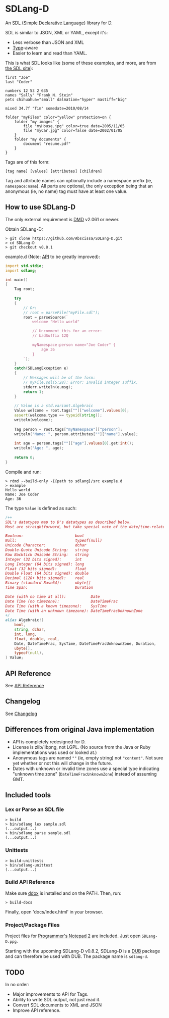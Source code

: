 # SDLang-D

An [SDL (Simple Declarative Language)](http://sdl.ikayzo.org/display/SDL/Language+Guide) library for [D](http://dlang.org).

SDL is similar to JSON, XML or YAML, except it's:
* Less verbose than JSON and XML
* [Type](http://sdl.ikayzo.org/display/SDL/Language+Guide#LanguageGuide-literals)-aware
* Easier to learn and read than YAML.

This is what SDL looks like (some of these examples, and more, are from [the SDL site](http://sdl.ikayzo.org/display/SDL/Language+Guide)):
```
first "Joe"
last "Coder"

numbers 12 53 2 635
names "Sally" "Frank N. Stein"
pets chihuahua="small" dalmation="hyper" mastiff="big"

mixed 34.7f "Tim" somedate=2010/08/14
```

```
folder "myFiles" color="yellow" protection=on {
    folder "my images" {
        file "myHouse.jpg" color=true date=2005/11/05
        file "myCar.jpg" color=false date=2002/01/05
    }
    folder "my documents" {
        document "resume.pdf"
    }
}
```

Tags are of this form:
```
[tag name] [values] [attributes] [children]
```

Tag and attribute names can optionally include a namespace prefix (ie, ```namespace:name```). All parts are optional, the only exception being that an anonymous (ie, no name) tag must have at least one value.

## How to use SDLang-D

The only external requirement is [DMD](http://dlang.org) v2.061 or newer.

Obtain SDLang-D:
```console
> git clone https://github.com/Abscissa/SDLang-D.git
> cd SDLang-D
> git checkout v0.8.1
```

example.d (Note: [API](http://semitwist.com/sdlang-d-api) to be greatly improved):
```d
import std.stdio;
import sdlang;

int main()
{
    Tag root;
    
    try
    {
        // Or:
        // root = parseFile("myFile.sdl");
        root = parseSource(`
            welcome "Hello world"

            // Uncomment this for an error:
            // badSuffix 12Q

            myNamespace:person name="Joe Coder" {
                age 36
            }
        `);
    }
    catch(SDLangException e)
    {
        // Messages will be of the form:
        // myFile.sdl(5:28): Error: Invalid integer suffix.
        stderr.writeln(e.msg);
        return 1;
    }
    
    // Value is a std.variant.Algebraic
    Value welcome = root.tags[""]["welcome"].values[0];
    assert(welcome.type == typeid(string));
    writeln(welcome);
    
    Tag person = root.tags["myNamespace"]["person"];
    writeln("Name: ", person.attributes[""]["name"].value);
    
    int age = person.tags[""]["age"].values[0].get!int();
    writeln("Age: ", age);
    
    return 0;
}
```

Compile and run:
```console
> rdmd --build-only -I{path to sdlang}/src example.d
> example
Hello world
Name: Joe Coder
Age: 36
```

The type ```Value``` is defined as such:
```d
/++
SDL's datatypes map to D's datatypes as described below.
Most are straightforward, but take special note of the date/time-related types.

Boolean:                       bool
Null:                          typeof(null)
Unicode Character:             dchar
Double-Quote Unicode String:   string
Raw Backtick Unicode String:   string
Integer (32 bits signed):      int
Long Integer (64 bits signed): long
Float (32 bits signed):        float
Double Float (64 bits signed): double
Decimal (128+ bits signed):    real
Binary (standard Base64):      ubyte[]
Time Span:                     Duration

Date (with no time at all):           Date
Date Time (no timezone):              DateTimeFrac
Date Time (with a known timezone):    SysTime
Date Time (with an unknown timezone): DateTimeFracUnknownZone
+/
alias Algebraic!(
    bool,
    string, dchar,
    int, long,
    float, double, real,
    Date, DateTimeFrac, SysTime, DateTimeFracUnknownZone, Duration,
    ubyte[],
    typeof(null),
) Value;
```

## API Reference

See [API Reference](http://semitwist.com/sdlang-d-api)

## Changelog

See [Changelog](https://raw.github.com/Abscissa/SDLang-D/master/CHANGELOG.txt)

## Differences from original Java implementation

* API is completely redesigned for D.
* License is zlib/libpng, not LGPL. (No source from the Java or Ruby implementations was used or looked at.)
* Anonymous tags are named ```""``` (ie, empty string) not ```"content"```. Not sure yet whether or not this will change in the future.
* Dates with unknown or invalid time zones use a special type indicating "unknown time zone" (```DateTimeFracUnknownZone```) instead of assuming GMT.

## Included tools

### Lex or Parse an SDL file

```console
> build
> bin/sdlang lex sample.sdl
(...output...)
> bin/sdlang parse sample.sdl
(...output...)
```

### Unittests

```console
> build-unittests
> bin/sdlang-unittest
(...output...)
```

### Build API Reference

Make sure [ddox](https://github.com/rejectedsoftware/ddox) is installed and
on the PATH. Then, run:

```console
> build-docs
```

Finally, open 'docs/index.html' in your browser.

### Project/Package Files

Project files for [Programmer's Notepad 2](http://www.pnotepad.org/) are included. Just open ```SDLang-D.ppg```.

Starting with the upcoming SDLang-D v0.8.2, SDLang-D is a [DUB](https://github.com/rejectedsoftware/dub) package and can therefore be used with DUB. The package name is ```sdlang-d```.

## TODO

In no order:

* Major improvements to API for Tags.
* Ability to write SDL output, not just read it.
* Convert SDL documents to XML and JSON
* Improve API reference.
